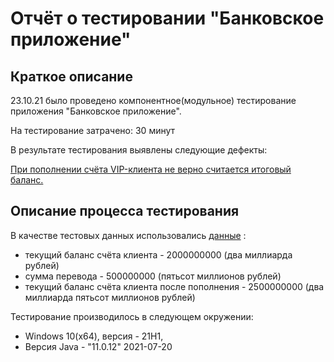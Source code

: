 # Отчёт о тестировании "Банковское приложение"

## Краткое описание

23.10.21 было проведено компонентное(модульное) тестирование приложения "Банковское приложение".

На тестирование затрачено: 30 минут

В результате тестирования выявлены следующие дефекты:

[При пополнении счёта VIP-клиента не верно считается итоговый баланс.](https://github.com/Nikolay-Potapov/Money-Transfer/issues/1)

## Описание процесса тестирования

В качестве тестовых данных использовались [данные](https://github.com/netology-code/javaqa-homeworks/blob/master/intro/MERGED.md) :
* текущий баланс счёта клиента - 2000000000 (два миллиарда рублей)
* сумма перевода - 500000000 (пятьсот миллионов рублей)
* текущий баланс счёта клиента после пополнения - 2500000000 (два миллиарда пятьсот миллионов рублей)

Тестирование производилось в следующем окружении:
* Windows 10(x64), версия - 21H1,
* Версия Java - "11.0.12" 2021-07-20
